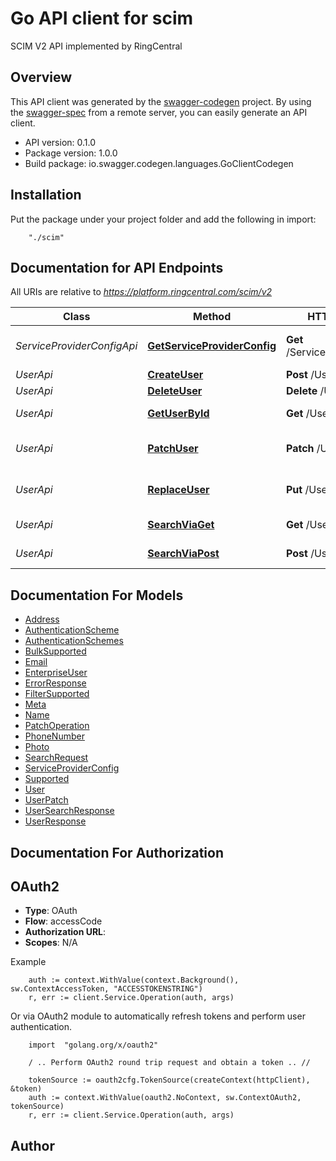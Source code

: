 # Go API client for scim

SCIM V2 API implemented by RingCentral

## Overview
This API client was generated by the [swagger-codegen](https://github.com/swagger-api/swagger-codegen) project.  By using the [swagger-spec](https://github.com/swagger-api/swagger-spec) from a remote server, you can easily generate an API client.

- API version: 0.1.0
- Package version: 1.0.0
- Build package: io.swagger.codegen.languages.GoClientCodegen

## Installation
Put the package under your project folder and add the following in import:
```
    "./scim"
```

## Documentation for API Endpoints

All URIs are relative to *https://platform.ringcentral.com/scim/v2*

Class | Method | HTTP request | Description
------------ | ------------- | ------------- | -------------
*ServiceProviderConfigApi* | [**GetServiceProviderConfig**](docs/ServiceProviderConfigApi.md#getserviceproviderconfig) | **Get** /ServiceProviderConfig | get service provider config
*UserApi* | [**CreateUser**](docs/UserApi.md#createuser) | **Post** /Users | create a user
*UserApi* | [**DeleteUser**](docs/UserApi.md#deleteuser) | **Delete** /Users/{id} | delete a user
*UserApi* | [**GetUserById**](docs/UserApi.md#getuserbyid) | **Get** /Users/{id} | get a user by id
*UserApi* | [**PatchUser**](docs/UserApi.md#patchuser) | **Patch** /Users/{id} | partially update/patch a user
*UserApi* | [**ReplaceUser**](docs/UserApi.md#replaceuser) | **Put** /Users/{id} | fully update/replace a user
*UserApi* | [**SearchViaGet**](docs/UserApi.md#searchviaget) | **Get** /Users | search or list users
*UserApi* | [**SearchViaPost**](docs/UserApi.md#searchviapost) | **Post** /Users/.search | search or list users


## Documentation For Models

 - [Address](docs/Address.md)
 - [AuthenticationScheme](docs/AuthenticationScheme.md)
 - [AuthenticationSchemes](docs/AuthenticationSchemes.md)
 - [BulkSupported](docs/BulkSupported.md)
 - [Email](docs/Email.md)
 - [EnterpriseUser](docs/EnterpriseUser.md)
 - [ErrorResponse](docs/ErrorResponse.md)
 - [FilterSupported](docs/FilterSupported.md)
 - [Meta](docs/Meta.md)
 - [Name](docs/Name.md)
 - [PatchOperation](docs/PatchOperation.md)
 - [PhoneNumber](docs/PhoneNumber.md)
 - [Photo](docs/Photo.md)
 - [SearchRequest](docs/SearchRequest.md)
 - [ServiceProviderConfig](docs/ServiceProviderConfig.md)
 - [Supported](docs/Supported.md)
 - [User](docs/User.md)
 - [UserPatch](docs/UserPatch.md)
 - [UserSearchResponse](docs/UserSearchResponse.md)
 - [UserResponse](docs/UserResponse.md)


## Documentation For Authorization

## OAuth2
- **Type**: OAuth
- **Flow**: accessCode
- **Authorization URL**: 
- **Scopes**: N/A

Example
```
	auth := context.WithValue(context.Background(), sw.ContextAccessToken, "ACCESSTOKENSTRING")
    r, err := client.Service.Operation(auth, args)
```

Or via OAuth2 module to automatically refresh tokens and perform user authentication.
```
	import 	"golang.org/x/oauth2"

    / .. Perform OAuth2 round trip request and obtain a token .. //

    tokenSource := oauth2cfg.TokenSource(createContext(httpClient), &token)
	auth := context.WithValue(oauth2.NoContext, sw.ContextOAuth2, tokenSource)
    r, err := client.Service.Operation(auth, args)
```

## Author
